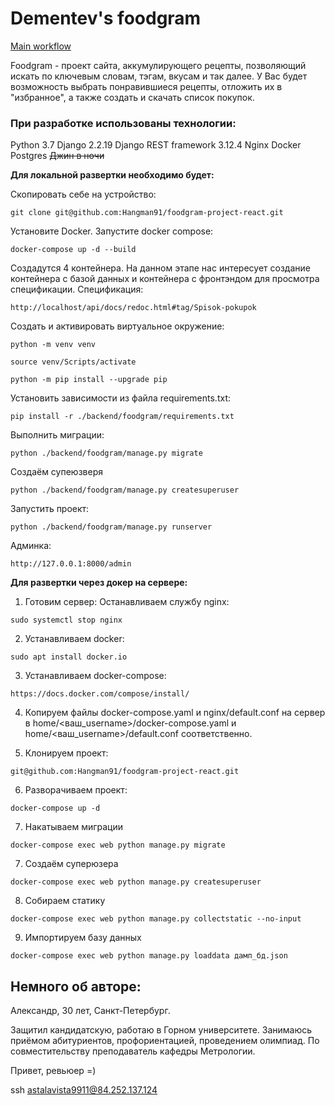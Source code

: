 # Dementev's foodgram

[Main workflow](https://github.com/Hangman91/foodgram-project-react/actions/workflows/foodgram_workflow.yml/badge.svg)

Foodgram - проект сайта, аккумулирующего рецепты, позволяющий искать по ключевым словам, тэгам, вкусам и так далее. 
У Вас будет возможность выбрать понравившиеся рецепты, отложить их в "избранное", а также создать и скачать список покупок. 

### При разработке использованы технологии:
Python 3.7
Django 2.2.19
Django REST framework 3.12.4
Nginx
Docker
Postgres
~~Джин в ночи~~

**Для локальной развертки необходимо будет:**

Скопировать себе на устройство:
```
git clone git@github.com:Hangman91/foodgram-project-react.git
```

Установите Docker. Запустите docker compose:
```
docker-compose up -d --build
```
Создадутся 4 контейнера. 
На данном этапе нас интересует создание контейнера с базой данных и контейнера с фронтэндом для просмотра спецификации.
Спецификация:
```
http://localhost/api/docs/redoc.html#tag/Spisok-pokupok
```

Cоздать и активировать виртуальное окружение:

```
python -m venv venv
```

```
source venv/Scripts/activate
```

```
python -m pip install --upgrade pip
```

Установить зависимости из файла requirements.txt:

```
pip install -r ./backend/foodgram/requirements.txt
```

Выполнить миграции:

```
python ./backend/foodgram/manage.py migrate
```

Создаём супеюзверя
```
python ./backend/foodgram/manage.py createsuperuser
```

Запустить проект:

```
python ./backend/foodgram/manage.py runserver
```



Админка:
```
http://127.0.0.1:8000/admin
```

**Для развертки через докер на сервере:**

1. Готовим сервер:
Останавливаем службу nginx:
```
sudo systemctl stop nginx
```

2. Устанавливаем docker:
```
sudo apt install docker.io 
```

3. Устанавливаем docker-compose:
```
https://docs.docker.com/compose/install/
```

4. Копируем файлы docker-compose.yaml и nginx/default.conf на сервер в home/<ваш_username>/docker-compose.yaml и home/<ваш_username>/default.conf соответственно.

5. Клонируем проект:
```
git@github.com:Hangman91/foodgram-project-react.git
```

6. Разворачиваем проект: 
```
docker-compose up -d
```

7. Накатываем миграции
```
docker-compose exec web python manage.py migrate
```

7. Создаём суперюзера
```
docker-compose exec web python manage.py createsuperuser
```

8. Собираем статику
```
docker-compose exec web python manage.py collectstatic --no-input 
```

9. Импортируем базу данных
```
docker-compose exec web python manage.py loaddata дамп_бд.json
```


## Немного об авторе:
Александр, 30 лет, Санкт-Петербург.

Защитил  кандидатскую, работаю в Горном университете. 
Занимаюсь приёмом абитуриентов, профориентацией, проведением олимпиад. 
По совместительству преподаватель кафедры Метрологии.

Привет, ревьюер =)

ssh astalavista9911@84.252.137.124